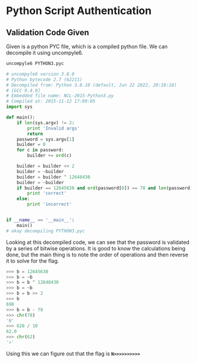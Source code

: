# Python Script Authentication

## Validation Code Given

Given is a python PYC file, which is a compiled python file. We can decompile it using uncompyle6.

```bash
uncompyle6 PYTHON3.pyc
```

```Python
# uncompyle6 version 3.8.0
# Python bytecode 2.7 (62211)
# Decompiled from: Python 3.8.10 (default, Jun 22 2022, 20:18:18)
# [GCC 9.4.0]
# Embedded file name: NCL-2015-Python3.py
# Compiled at: 2015-11-12 17:09:05
import sys

def main():
    if len(sys.argv) != 2:
        print 'Invalid args'
        return
    password = sys.argv[1]
    builder = 0
    for c in password:
        builder += ord(c)

    builder = builder << 2
    builder = ~builder
    builder = builder ^ 12648430
    builder = ~builder
    if builder == 12645638 and ord(password[0]) == 78 and len(password) == 11:
        print 'correct'
    else:
        print 'incorrect'


if __name__ == '__main__':
    main()
# okay decompiling PYTHON3.pyc
```

Looking at this decompiled code, we can see that the password is validated by a series of bitwise operations. It is good to know the calculations being done, but the main thing is to note the order of operations and then reverse it to solve for the flag.

```Python
>>> b = 12645638
>>> b = ~b
>>> b = b ^ 12648430
>>> b = ~b
>>> b = b >> 2
>>> b
698
>>> b = b - 78
>>> chr(78)
'N'
>>> 620 / 10
62.0
>>> chr(62)
'>'
```

Using this we can figure out that the flag is **`N>>>>>>>>>>`**
